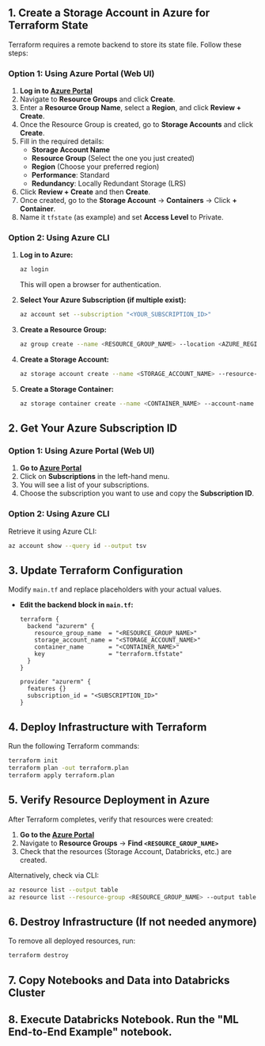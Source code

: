 ## 1. Create a Storage Account in Azure for Terraform State
Terraform requires a remote backend to store its state file. Follow these steps:

### **Option 1: Using Azure Portal (Web UI)**
1. **Log in to [Azure Portal](https://portal.azure.com/)**  
2. Navigate to **Resource Groups** and click **Create**.  
3. Enter a **Resource Group Name**, select a **Region**, and click **Review + Create**.  
4. Once the Resource Group is created, go to **Storage Accounts** and click **Create**.  
5. Fill in the required details:  
   - **Storage Account Name**  
   - **Resource Group** (Select the one you just created)  
   - **Region** (Choose your preferred region)  
   - **Performance**: Standard  
   - **Redundancy**: Locally Redundant Storage (LRS)  
6. Click **Review + Create** and then **Create**.  
7. Once created, go to the **Storage Account** → **Containers** → Click **+ Container**.  
8. Name it `tfstate` (as example) and set **Access Level** to Private.  

### **Option 2: Using Azure CLI**
1. **Log in to Azure:**  
   ```bash
   az login
   ```  
   This will open a browser for authentication.

2. **Select Your Azure Subscription (if multiple exist):**  
   ```bash
   az account set --subscription "<YOUR_SUBSCRIPTION_ID>"
   ```  

3. **Create a Resource Group:**  
   ```bash
   az group create --name <RESOURCE_GROUP_NAME> --location <AZURE_REGION>
   ```  

4. **Create a Storage Account:**  
   ```bash
   az storage account create --name <STORAGE_ACCOUNT_NAME> --resource-group <RESOURCE_GROUP_NAME> --location <AZURE_REGION> --sku Standard_LRS
   ```  

5. **Create a Storage Container:**  
   ```bash
   az storage container create --name <CONTAINER_NAME> --account-name <STORAGE_ACCOUNT_NAME>
   ```  

## 2. Get Your Azure Subscription ID

### **Option 1: Using Azure Portal (Web UI)**
1. **Go to [Azure Portal](https://portal.azure.com/)**  
2. Click on **Subscriptions** in the left-hand menu.  
3. You will see a list of your subscriptions.  
4. Choose the subscription you want to use and copy the **Subscription ID**.  

### **Option 2: Using Azure CLI**
Retrieve it using Azure CLI:  
```bash
az account show --query id --output tsv
```  

## 3. Update Terraform Configuration
Modify `main.tf` and replace placeholders with your actual values.

- **Edit the backend block in `main.tf`:**
  ```hcl
  terraform {
    backend "azurerm" {
      resource_group_name  = "<RESOURCE_GROUP_NAME>"
      storage_account_name = "<STORAGE_ACCOUNT_NAME>"
      container_name       = "<CONTAINER_NAME>"
      key                  = "terraform.tfstate"
    }
  }

  provider "azurerm" {
    features {}
    subscription_id = "<SUBSCRIPTION_ID>"
  }
  ```  

## 4. Deploy Infrastructure with Terraform
Run the following Terraform commands:

```bash
terraform init
terraform plan -out terraform.plan
terraform apply terraform.plan
```  

## 5. Verify Resource Deployment in Azure
After Terraform completes, verify that resources were created:

1. **Go to the [Azure Portal](https://portal.azure.com/)**  
2. Navigate to **Resource Groups** → **Find `<RESOURCE_GROUP_NAME>`**  
3. Check that the resources (Storage Account, Databricks, etc.) are created.  

Alternatively, check via CLI:  
```bash
az resource list --output table
az resource list --resource-group <RESOURCE_GROUP_NAME> --output table
```  

## 6. Destroy Infrastructure (If not needed anymore)
To remove all deployed resources, run:  
```bash
terraform destroy
```  

## 7. Copy Notebooks and Data into Databricks Cluster

## 8. Execute Databricks Notebook. Run the **"ML End-to-End Example"** notebook.  
